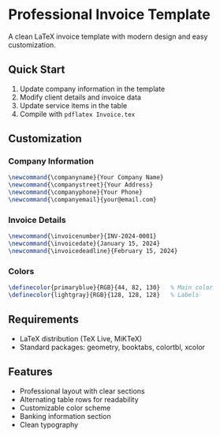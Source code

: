 # Professional Invoice Template

A clean LaTeX invoice template with modern design and easy customization.

## Quick Start

1. Update company information in the template
2. Modify client details and invoice data
3. Update service items in the table
4. Compile with `pdflatex Invoice.tex`

## Customization

### Company Information
```latex
\newcommand{\companyname}{Your Company Name}
\newcommand{\companystreet}{Your Address}
\newcommand{\companyphone}{Your Phone}
\newcommand{\companyemail}{your@email.com}
```

### Invoice Details
```latex
\newcommand{\invoicenumber}{INV-2024-0001}
\newcommand{\invoicedate}{January 15, 2024}
\newcommand{\invoicedeadline}{February 15, 2024}
```

### Colors
```latex
\definecolor{primaryblue}{RGB}{44, 82, 130}   % Main color
\definecolor{lightgray}{RGB}{128, 128, 128}   % Labels
```

## Requirements

- LaTeX distribution (TeX Live, MiKTeX)
- Standard packages: geometry, booktabs, colortbl, xcolor

## Features

- Professional layout with clear sections
- Alternating table rows for readability
- Customizable color scheme
- Banking information section
- Clean typography